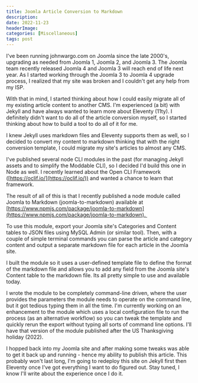 ```yaml
---
title: Joomla Article Conversion to Markdown
description: 
date: 2022-11-23
headerImage: 
categories: [Miscellaneous]
tags: post
---
```


I've been running johnwargo.com on Joomla since the late 2000's, upgrading as needed from Joomla 1, Joomla 2, and Joomla 3. The Joomla team recently released Joomla 4 and Joomla 3 will reach end of life next year. As I started working through the Joomla 3 to Joomla 4 upgrade process, I realized that my site was broken and I couldn't get any help from my ISP.

With that in mind, I started thinking about how I could easily migrate all of my existing article content to another CMS. I'm experienced (a bit) with Jekyll and have always wanted to learn more about Eleventy (11ty). I definitely didn't want to do all of the article conversion myself, so I started thinking about how to build a tool to do all of it for me. 

I knew Jekyll uses markdown files and Eleventy supports them as well, so I decided to convert my content to markdown thinking that with the right conversion template, I could migrate my site's articles to almost any CMS. 

I've published several node CLI modules in the past (for managing Jekyll assets and to simplify the Moddable CLI), so I decided I'd build this one in Node as well. I recently learned about the Open CLI Framework ([https://oclif.io/](https://oclif.io/)) and wanted a chance to learn that framework.

The result of all of this is that I recently published a node module called Joomla to Markdown (joomla-to-markdown) available at [https://www.npmjs.com/package/joomla-to-markdown](https://www.npmjs.com/package/joomla-to-markdown). 

To use this module, export your Joomla site's Categories and Content tables to JSON files using MySQL Admin (or similar tool). Then, with a couple of simple terminal commands you can parse the article and category content and output a separate markdown file for each article in the Joomla site. 

I built the module so it uses a user-defined template file to define the format of the markdown file and allows you to add any field from the Joomla site's Content table to the markdown file. Its all pretty simple to use and available today.

I wrote the module to be completely command-line driven, where the user provides the parameters the module needs to operate on the command line, but it got tedious typing them in all the time. I'm currently working on an enhancement to the module which uses a local configuration file to run the process (as an alternative workflow) so you can tweak the template and quickly rerun the export without typing all sorts of command line options. I'll have that version of the module published after the US Thanksgiving holiday (2022).

I hopped back into my Joomla site and after making some tweaks was able to get it back up and running - hence my ability to publish this article. This probably won't last long, I'm going to redeploy this site on Jekyll first then Eleventy once I've got everything I want to do figured out. Stay tuned, I know I'll write about the experience once I do it.